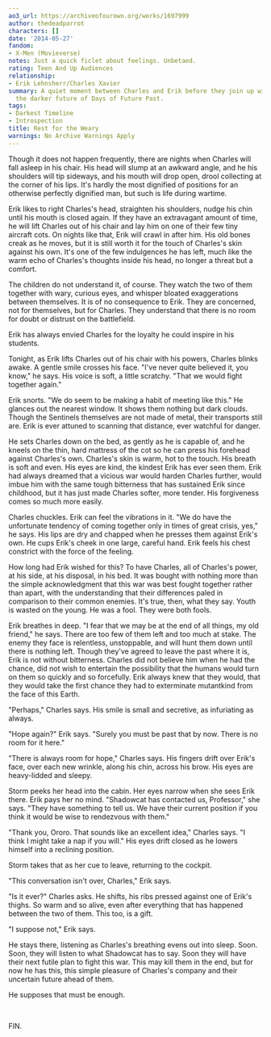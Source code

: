 ```yaml
---
ao3_url: https://archiveofourown.org/works/1697999
author: thedeadparrot
characters: []
date: '2014-05-27'
fandom:
- X-Men (Movieverse)
notes: Just a quick ficlet about feelings. Unbetaed.
rating: Teen And Up Audiences
relationship:
- Erik Lehnsherr/Charles Xavier
summary: A quiet moment between Charles and Erik before they join up with Kitty in
  the darker future of Days of Future Past.
tags:
- Darkest Timeline
- Introspection
title: Rest for the Weary
warnings: No Archive Warnings Apply
---
```


Though it does not happen frequently, there are nights when Charles will fall asleep in his chair. His head will slump at an awkward angle, and he his shoulders will tip sideways, and his mouth will drop open, drool collecting at the corner of his lips. It's hardly the most dignified of positions for an otherwise perfectly dignified man, but such is life during wartime.

Erik likes to right Charles's head, straighten his shoulders, nudge his chin until his mouth is closed again. If they have an extravagant amount of time, he will lift Charles out of his chair and lay him on one of their few tiny aircraft cots. On nights like that, Erik will crawl in after him. His old bones creak as he moves, but it is still worth it for the touch of Charles's skin against his own. It's one of the few indulgences he has left, much like the warm echo of Charles's thoughts inside his head, no longer a threat but a comfort.

The children do not understand it, of course. They watch the two of them together with wary, curious eyes, and whisper bloated exaggerations between themselves. It is of no consequence to Erik. They are concerned, not for themselves, but for Charles. They understand that there is no room for doubt or distrust on the battlefield.

Erik has always envied Charles for the loyalty he could inspire in his students.

Tonight, as Erik lifts Charles out of his chair with his powers, Charles blinks awake. A gentle smile crosses his face. "I've never quite believed it, you know," he says. His voice is soft, a little scratchy. "That we would fight together again."

Erik snorts. "We do seem to be making a habit of meeting like this." He glances out the nearest window. It shows them nothing but dark clouds. Though the Sentinels themselves are not made of metal, their transports still are. Erik is ever attuned to scanning that distance, ever watchful for danger.

He sets Charles down on the bed, as gently as he is capable of, and he kneels on the thin, hard mattress of the cot so he can press his forehead against Charles's own. Charles's skin is warm, hot to the touch. His breath is soft and even. His eyes are kind, the kindest Erik has ever seen them. Erik had always dreamed that a vicious war would harden Charles further, would imbue him with the same tough bitterness that has sustained Erik since childhood, but it has just made Charles softer, more tender. His forgiveness comes so much more easily.

Charles chuckles. Erik can feel the vibrations in it. "We do have the unfortunate tendency of coming together only in times of great crisis, yes," he says. His lips are dry and chapped when he presses them against Erik's own. He cups Erik's cheek in one large, careful hand. Erik feels his chest constrict with the force of the feeling.

How long had Erik wished for this? To have Charles, all of Charles's power, at his side, at his disposal, in his bed. It was bought with nothing more than the simple acknowledgment that this war was best fought together rather than apart, with the understanding that their differences paled in comparison to their common enemies. It's true, then, what they say. Youth is wasted on the young. He was a fool. They were both fools.

Erik breathes in deep. "I fear that we may be at the end of all things, my old friend," he says. There are too few of them left and too much at stake. The enemy they face is relentless, unstoppable, and will hunt them down until there is nothing left. Though they've agreed to leave the past where it is, Erik is not without bitterness. Charles did not believe him when he had the chance, did not wish to entertain the possibility that the humans would turn on them so quickly and so forcefully. Erik always knew that they would, that they would take the first chance they had to exterminate mutantkind from the face of this Earth.

"Perhaps," Charles says. His smile is small and secretive, as infuriating as always.

"Hope again?" Erik says. "Surely you must be past that by now. There is no room for it here."

"There is always room for hope," Charles says. His fingers drift over Erik's face, over each new wrinkle, along his chin, across his brow. His eyes are heavy\-lidded and sleepy.

Storm peeks her head into the cabin. Her eyes narrow when she sees Erik there. Erik pays her no mind. "Shadowcat has contacted us, Professor," she says. "They have something to tell us. We have their current position if you think it would be wise to rendezvous with them."

"Thank you, Ororo. That sounds like an excellent idea," Charles says. "I think I might take a nap if you will." His eyes drift closed as he lowers himself into a reclining position.

Storm takes that as her cue to leave, returning to the cockpit.

"This conversation isn't over, Charles," Erik says. 

"Is it ever?" Charles asks. He shifts, his ribs pressed against one of Erik's thighs. So warm and so alive, even after everything that has happened between the two of them. This too, is a gift.

"I suppose not," Erik says. 

He stays there, listening as Charles's breathing evens out into sleep. Soon. Soon, they will listen to what Shadowcat has to say. Soon they will have their next futile plan to fight this war. This may kill them in the end, but for now he has this, this simple pleasure of Charles's company and their uncertain future ahead of them.

He supposes that must be enough.

 

FIN.